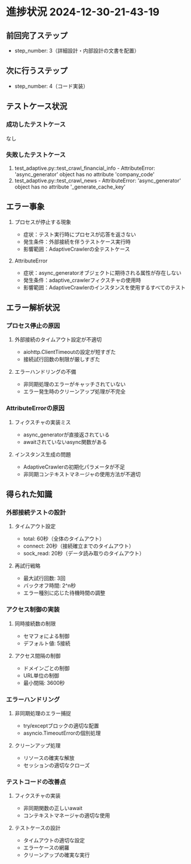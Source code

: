 # 進捗状況 2024-12-30-21-43-19

## 前回完了ステップ
- step_number: 3（詳細設計・内部設計の文書を配置）

## 次に行うステップ
- step_number: 4（コード実装）

## テストケース状況

### 成功したテストケース
なし

### 失敗したテストケース
1. test_adaptive.py::test_crawl_financial_info - AttributeError: 'async_generator' object has no attribute 'company_code'
2. test_adaptive.py::test_crawl_news - AttributeError: 'async_generator' object has no attribute '_generate_cache_key'

## エラー事象
1. プロセスが停止する現象
   - 症状：テスト実行時にプロセスが応答を返さない
   - 発生条件：外部接続を伴うテストケース実行時
   - 影響範囲：AdaptiveCrawlerの全テストケース

2. AttributeError
   - 症状：async_generatorオブジェクトに期待される属性が存在しない
   - 発生条件：adaptive_crawlerフィクスチャの使用時
   - 影響範囲：AdaptiveCrawlerのインスタンスを使用するすべてのテスト

## エラー解析状況

### プロセス停止の原因
1. 外部接続のタイムアウト設定が不適切
   - aiohttp.ClientTimeoutの設定が短すぎた
   - 接続試行回数の制限が厳しすぎた

2. エラーハンドリングの不備
   - 非同期処理のエラーがキャッチされていない
   - エラー発生時のクリーンアップ処理が不完全

### AttributeErrorの原因
1. フィクスチャの実装ミス
   - async_generatorが直接返されている
   - awaitされていないasync関数がある

2. インスタンス生成の問題
   - AdaptiveCrawlerの初期化パラメータが不足
   - 非同期コンテキストマネージャの使用方法が不適切

## 得られた知識

### 外部接続テストの設計
1. タイムアウト設定
   - total: 60秒（全体のタイムアウト）
   - connect: 20秒（接続確立までのタイムアウト）
   - sock_read: 20秒（データ読み取りのタイムアウト）

2. 再試行戦略
   - 最大試行回数: 3回
   - バックオフ時間: 2^n秒
   - エラー種別に応じた待機時間の調整

### アクセス制御の実装
1. 同時接続数の制限
   - セマフォによる制御
   - デフォルト値: 5接続

2. アクセス間隔の制御
   - ドメインごとの制御
   - URL単位の制御
   - 最小間隔: 3600秒

### エラーハンドリング
1. 非同期処理のエラー捕捉
   - try/exceptブロックの適切な配置
   - asyncio.TimeoutErrorの個別処理

2. クリーンアップ処理
   - リソースの確実な解放
   - セッションの適切なクローズ

### テストコードの改善点
1. フィクスチャの実装
   - 非同期関数の正しいawait
   - コンテキストマネージャの適切な使用

2. テストケースの設計
   - タイムアウトの適切な設定
   - エラーケースの網羅
   - クリーンアップの確実な実行 